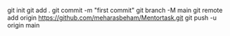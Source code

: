 git init
git add .
git commit -m "first commit"
git branch -M main
git remote add origin https://github.com/meharasbeham/Mentortask.git
git push -u origin main